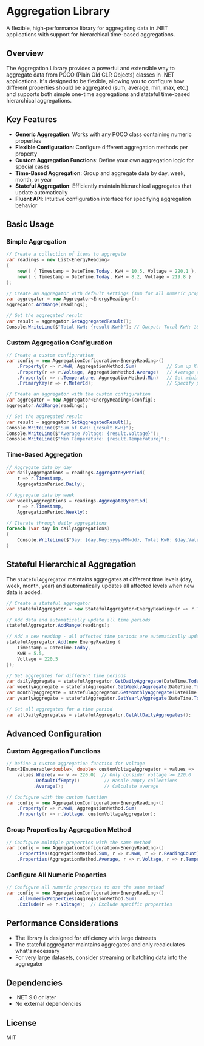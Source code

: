 # Aggregation Library

A flexible, high-performance library for aggregating data in .NET applications with support for hierarchical time-based aggregations.

## Overview

The Aggregation Library provides a powerful and extensible way to aggregate data from POCO (Plain Old CLR Objects) classes in .NET applications. It's designed to be flexible, allowing you to configure how different properties should be aggregated (sum, average, min, max, etc.) and supports both simple one-time aggregations and stateful time-based hierarchical aggregations.

## Key Features

- **Generic Aggregation**: Works with any POCO class containing numeric properties
- **Flexible Configuration**: Configure different aggregation methods per property
- **Custom Aggregation Functions**: Define your own aggregation logic for special cases
- **Time-Based Aggregation**: Group and aggregate data by day, week, month, or year
- **Stateful Aggregation**: Efficiently maintain hierarchical aggregates that update automatically
- **Fluent API**: Intuitive configuration interface for specifying aggregation behavior

## Basic Usage

### Simple Aggregation

```csharp
// Create a collection of items to aggregate
var readings = new List<EnergyReading>
{
    new() { Timestamp = DateTime.Today, KwH = 10.5, Voltage = 220.1 },
    new() { Timestamp = DateTime.Today, KwH = 8.2, Voltage = 219.8 }
};

// Create an aggregator with default settings (sum for all numeric properties)
var aggregator = new Aggregator<EnergyReading>();
aggregator.AddRange(readings);

// Get the aggregated result
var result = aggregator.GetAggregatedResult();
Console.WriteLine($"Total KwH: {result.KwH}"); // Output: Total KwH: 18.7
```

### Custom Aggregation Configuration

```csharp
// Create a custom configuration
var config = new AggregationConfiguration<EnergyReading>()
    .Property(r => r.KwH, AggregationMethod.Sum)           // Sum up KwH values
    .Property(r => r.Voltage, AggregationMethod.Average)   // Average the voltage
    .Property(r => r.Temperature, AggregationMethod.Min)   // Get minimum temperature
    .PrimaryKey(r => r.MeterId);                           // Specify primary key

// Create an aggregator with the custom configuration
var aggregator = new Aggregator<EnergyReading>(config);
aggregator.AddRange(readings);

// Get the aggregated result
var result = aggregator.GetAggregatedResult();
Console.WriteLine($"Sum of KwH: {result.KwH}");
Console.WriteLine($"Average Voltage: {result.Voltage}");
Console.WriteLine($"Min Temperature: {result.Temperature}");
```

### Time-Based Aggregation

```csharp
// Aggregate data by day
var dailyAggregations = readings.AggregateByPeriod(
    r => r.Timestamp,
    AggregationPeriod.Daily);

// Aggregate data by week
var weeklyAggregations = readings.AggregateByPeriod(
    r => r.Timestamp,
    AggregationPeriod.Weekly);

// Iterate through daily aggregations
foreach (var day in dailyAggregations)
{
    Console.WriteLine($"Day: {day.Key:yyyy-MM-dd}, Total KwH: {day.Value.KwH}");
}
```

## Stateful Hierarchical Aggregation

The `StatefulAggregator` maintains aggregates at different time levels (day, week, month, year) and automatically updates all affected levels when new data is added.

```csharp
// Create a stateful aggregator
var statefulAggregator = new StatefulAggregator<EnergyReading>(r => r.Timestamp);

// Add data and automatically update all time periods
statefulAggregator.AddRange(readings);

// Add a new reading - all affected time periods are automatically updated
statefulAggregator.Add(new EnergyReading { 
    Timestamp = DateTime.Today, 
    KwH = 5.5, 
    Voltage = 220.5 
});

// Get aggregates for different time periods
var dailyAggregate = statefulAggregator.GetDailyAggregate(DateTime.Today);
var weeklyAggregate = statefulAggregator.GetWeeklyAggregate(DateTime.Today);
var monthlyAggregate = statefulAggregator.GetMonthlyAggregate(DateTime.Today);
var yearlyAggregate = statefulAggregator.GetYearlyAggregate(DateTime.Today);

// Get all aggregates for a time period
var allDailyAggregates = statefulAggregator.GetAllDailyAggregates();
```

## Advanced Configuration

### Custom Aggregation Functions

```csharp
// Define a custom aggregation function for voltage
Func<IEnumerable<double>, double> customVoltageAggregator = values => 
    values.Where(v => v >= 220.0)  // Only consider voltage >= 220.0
          .DefaultIfEmpty()         // Handle empty collections
          .Average();               // Calculate average

// Configure with the custom function
var config = new AggregationConfiguration<EnergyReading>()
    .Property(r => r.KwH, AggregationMethod.Sum)
    .Property(r => r.Voltage, customVoltageAggregator);
```

### Group Properties by Aggregation Method

```csharp
// Configure multiple properties with the same method
var config = new AggregationConfiguration<EnergyReading>()
    .Properties(AggregationMethod.Sum, r => r.KwH, r => r.ReadingCount)
    .Properties(AggregationMethod.Average, r => r.Voltage, r => r.Temperature);
```

### Configure All Numeric Properties

```csharp
// Configure all numeric properties to use the same method
var config = new AggregationConfiguration<EnergyReading>()
    .AllNumericProperties(AggregationMethod.Sum)
    .Exclude(r => r.Voltage);  // Exclude specific properties
```

## Performance Considerations

- The library is designed for efficiency with large datasets
- The stateful aggregator maintains aggregates and only recalculates what's necessary
- For very large datasets, consider streaming or batching data into the aggregator

## Dependencies

- .NET 9.0 or later
- No external dependencies

## License

MIT
